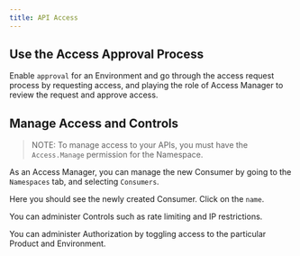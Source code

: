 ```yaml
---
title: API Access
---
```


## Use the Access Approval Process

Enable `approval` for an Environment and go through the access request process by requesting access, and playing the role of Access Manager to review the request and approve access.

## Manage Access and Controls

> NOTE: To manage access to your APIs, you must have the `Access.Manage` permission for the Namespace.

As an Access Manager, you can manage the new Consumer by going to the `Namespaces` tab, and selecting `Consumers`.

Here you should see the newly created Consumer. Click on the `name`.

You can administer Controls such as rate limiting and IP restrictions.

You can administer Authorization by toggling access to the particular Product and Environment.
